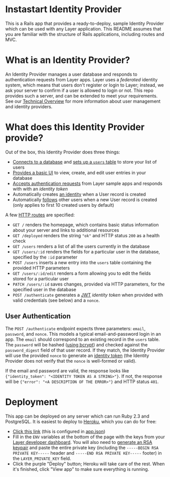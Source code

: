# Instastart Identity Provider

This is a Rails app that provides a ready-to-deploy, sample Identity Provider which can be used with any Layer application. This README assumes that you are familiar with the structure of Rails applications, including routes and MVC.

# What is an Identity Provider?

An Identity Provider manages a user database and responds to authentication requests from Layer apps. Layer uses a _federated_ identity system, which means that users don't register or login to Layer; instead, we ask your server to confirm if a user is allowed to login or not. This repo provides such a server, and can be extended to meet your requirements. See our [Technical Overview](https://docs.layer.com/sdk/ios/introduction#2-user-management-identity-provider) for more information about user management and identity providers.

# What does this Identity Provider provide?

Out of the box, this Identity Provider does three things:

* [Connects to a database](config/database.yml) and [sets up a `users` table](db/migrate/20160930212656_create_users.rb) to store your list of users
* [Provides a basic UI](app/controllers/users_controller.rb) to view, create, and edit user entries in your database
* [Accepts authentication requests](app/controllers/authentication_controller.rb) from Layer sample apps and responds with with an _identity token_
* Automatically creates [an identity](https://docs.layer.com/reference/server_api/identities.out) when a User record is created
* Automatically [follows](https://docs.layer.com/reference/server_api/identities.out#following-a-user) other users when a new User record is created (only applies to first 10 created users by default)

A few [HTTP routes](config/routes.rb) are specified:

* `GET /` renders the homepage, which contains basic status information about your server and links to additional resources
* `GET /deployed` renders the string `"ok"` and HTTP status `200` as a health check
* `GET /users` renders a list of all the users currently in the database
* `GET /users/:id` renders the fields for a particular user in the database, specified by the `:id` parameter
* `POST /users` inserts a new entry into the `users` table containing the provided HTTP parameters
* `GET /users/:id/edit` renders a form allowing you to edit the fields stored for a particular user
* `PATCH /users/:id` saves changes, provided via HTTP parameters, for the specified user in the database
* `POST /authenticate` generates a [JWT](https://jwt.io) _identity token_ when provided with valid credentials (see below) and a `nonce`.

## User Authentication

The `POST /authenticate` endpoint expects three parameters: `email`, `password`, and `nonce`. This models a typical email-and-password login in an app. The `email` should correspond to an existing record in the `users` table. The `password` will be hashed ([using bcrypt](http://api.rubyonrails.org/classes/ActiveModel/SecurePassword/ClassMethods.html#method-i-has_secure_password)) and checked against the `password_digest` field of that user record. If they match, the Identity Provider will use the provided `nonce` to generate an [identity token](https://docs.layer.com/sdk/ios/authentication#identity-token) (the Identity Provider does not verify that the `nonce` is well-formed or valid).

If the email and password are valid, the response looks like `{"identity_token": "<IDENTITY TOKEN AS A STRING>"}`. If not, the response will be `{"error": "<A DESCRIPTION OF THE ERROR>"}` and HTTP status `401`.

# Deployment

This app can be deployed on any server which can run Ruby 2.3 and PostgreSQL. It is easiest to deploy to [Heroku](https://www.heroku.com/what), which you can do for free:

* [Click this link](https://heroku.com/deploy?template=https://github.com/tapwater/instastart-identity-provider/tree/master) (this is configured in [app.json](app.json))
* Fill in the `ENV` variables at the bottom of the page with the keys from your [Layer developer dashboard](https://developer.layer.com/projects/keys). You will also need to [generate an RSA keypair](https://rietta.com/blog/2012/01/27/openssl-generating-rsa-key-from-command/) and paste the entire private key (including the `-----BEGIN RSA PRIVATE KEY-----` header and `-----END RSA PRIVATE KEY-----` footer) in the `LAYER_PRIVATE_KEY` field.
* Click the purple "Deploy" button; Heroku will take care of the rest. When it's finished, click "View app" to make sure everything is running.
